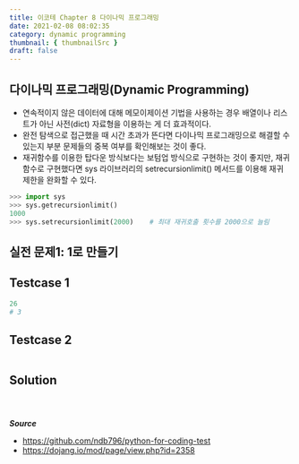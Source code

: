 ```yaml
---
title: 이코테 Chapter 8 다이나믹 프로그래밍
date: 2021-02-08 08:02:35
category: dynamic programming
thumbnail: { thumbnailSrc }
draft: false
---
```


## 다이나믹 프로그래밍(Dynamic Programming)

- 연속적이지 않은 데이터에 대해 메모이제이션 기법을 사용하는 경우 배열이나 리스트가 아닌 사전(dict) 자료형을 이용하는 게 더 효과적이다.
- 완전 탐색으로 접근했을 때 시간 초과가 뜬다면 다이나믹 프로그래밍으로 해결할 수 있는지 부분 문제들의 중복 여부를 확인해보는 것이 좋다.
- 재귀함수를 이용한 탑다운 방식보다는 보텀업 방식으로 구현하는 것이 좋지만, 재귀함수로 구현했다면 sys 라이브러리의 setrecursionlimit() 메서드를 이용해 재귀 제한을 완화할 수 있다.

```py
>>> import sys
>>> sys.getrecursionlimit()
1000
>>> sys.setrecursionlimit(2000)    # 최대 재귀호출 횟수를 2000으로 늘림
```

## 실전 문제1: 1로 만들기

## Testcase 1

```py
26
# 3
```

## Testcase 2

```py

```

## Solution

```py

```

#

**_Source_**

- https://github.com/ndb796/python-for-coding-test
- https://dojang.io/mod/page/view.php?id=2358
